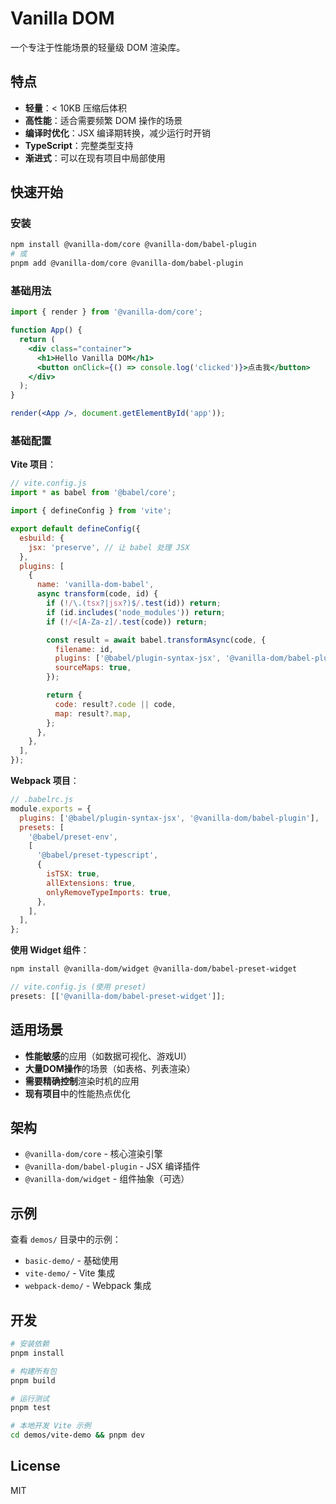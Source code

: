# Vanilla DOM

一个专注于性能场景的轻量级 DOM 渲染库。

## 特点

- **轻量**：< 10KB 压缩后体积
- **高性能**：适合需要频繁 DOM 操作的场景
- **编译时优化**：JSX 编译期转换，减少运行时开销
- **TypeScript**：完整类型支持
- **渐进式**：可以在现有项目中局部使用

## 快速开始

### 安装

```bash
npm install @vanilla-dom/core @vanilla-dom/babel-plugin
# 或
pnpm add @vanilla-dom/core @vanilla-dom/babel-plugin
```

### 基础用法

```jsx
import { render } from '@vanilla-dom/core';

function App() {
  return (
    <div class="container">
      <h1>Hello Vanilla DOM</h1>
      <button onClick={() => console.log('clicked')}>点击我</button>
    </div>
  );
}

render(<App />, document.getElementById('app'));
```

### 基础配置

**Vite 项目**：

```js
// vite.config.js
import * as babel from '@babel/core';

import { defineConfig } from 'vite';

export default defineConfig({
  esbuild: {
    jsx: 'preserve', // 让 babel 处理 JSX
  },
  plugins: [
    {
      name: 'vanilla-dom-babel',
      async transform(code, id) {
        if (!/\.(tsx?|jsx?)$/.test(id)) return;
        if (id.includes('node_modules')) return;
        if (!/<[A-Za-z]/.test(code)) return;

        const result = await babel.transformAsync(code, {
          filename: id,
          plugins: ['@babel/plugin-syntax-jsx', '@vanilla-dom/babel-plugin'],
          sourceMaps: true,
        });

        return {
          code: result?.code || code,
          map: result?.map,
        };
      },
    },
  ],
});
```

**Webpack 项目**：

```js
// .babelrc.js
module.exports = {
  plugins: ['@babel/plugin-syntax-jsx', '@vanilla-dom/babel-plugin'],
  presets: [
    '@babel/preset-env',
    [
      '@babel/preset-typescript',
      {
        isTSX: true,
        allExtensions: true,
        onlyRemoveTypeImports: true,
      },
    ],
  ],
};
```

**使用 Widget 组件**：

```bash
npm install @vanilla-dom/widget @vanilla-dom/babel-preset-widget
```

```js
// vite.config.js (使用 preset)
presets: [['@vanilla-dom/babel-preset-widget']];
```

## 适用场景

- **性能敏感**的应用（如数据可视化、游戏UI）
- **大量DOM操作**的场景（如表格、列表渲染）
- **需要精确控制**渲染时机的应用
- **现有项目**中的性能热点优化

## 架构

- `@vanilla-dom/core` - 核心渲染引擎
- `@vanilla-dom/babel-plugin` - JSX 编译插件
- `@vanilla-dom/widget` - 组件抽象（可选）

## 示例

查看 `demos/` 目录中的示例：

- `basic-demo/` - 基础使用
- `vite-demo/` - Vite 集成
- `webpack-demo/` - Webpack 集成

## 开发

```bash
# 安装依赖
pnpm install

# 构建所有包
pnpm build

# 运行测试
pnpm test

# 本地开发 Vite 示例
cd demos/vite-demo && pnpm dev
```

## License

MIT
